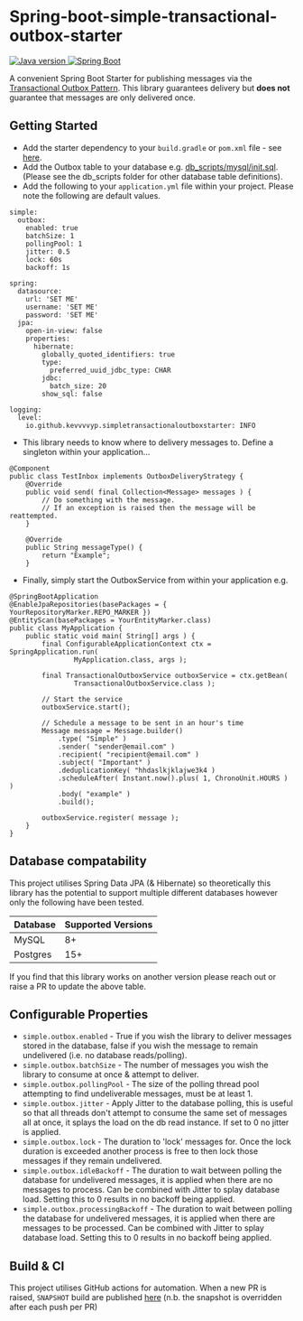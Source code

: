 # Spring-boot-simple-transactional-outbox-starter
  <!-- Java version -->
  <a href="https://img.shields.io/badge/Java-17-blue.svg?logo=Java">
    <img src="https://img.shields.io/badge/Java-17-blue.svg?logo=Java"
      alt="Java version" />
  </a>
  <!-- Spring Boot -->
  <a href="https://github.com/spring-projects/spring-boot/releases">
    <img src="https://img.shields.io/badge/SpringBoot-3.x.x-blue.svg?logo=Spring"
      alt="Spring Boot" />
  </a>

A convenient Spring Boot Starter for publishing messages via the [Transactional Outbox Pattern](https://microservices.io/patterns/data/transactional-outbox.html). This library guarantees delivery but **does not** guarantee that messages are only delivered once.

## Getting Started
* Add the starter dependency to your `build.gradle` or `pom.xml` file - see [here](https://mvnrepository.com/artifact/io.github.kevvvvyp/spring-boot-simple-transactional-outbox-starter/).
* Add the Outbox table to your database e.g. [db_scripts/mysql/init.sql](db_scripts/mysql/init.sql). (Please see the db_scripts folder for other database table definitions).
* Add the following to your `application.yml` file within your project. Please note the following are default values.
```
simple:
  outbox:
    enabled: true
    batchSize: 1
    pollingPool: 1
    jitter: 0.5
    lock: 60s
    backoff: 1s

spring:
  datasource:
    url: 'SET ME'
    username: 'SET ME'
    password: 'SET ME'
  jpa:
    open-in-view: false
    properties:
      hibernate:
        globally_quoted_identifiers: true
        type:
          preferred_uuid_jdbc_type: CHAR
        jdbc:
          batch_size: 20
        show_sql: false

logging:
  level:
    io.github.kevvvvyp.simpletransactionaloutboxstarter: INFO

```
* This library needs to know where to delivery messages to. Define a singleton within your application...
```
@Component
public class TestInbox implements OutboxDeliveryStrategy {
	@Override
	public void send( final Collection<Message> messages ) {
		// Do something with the message. 
		// If an exception is raised then the message will be reattempted.
	}

	@Override
	public String messageType() {
		return "Example";
	}
```
* Finally, simply start the OutboxService from within your application e.g.
```
@SpringBootApplication
@EnableJpaRepositories(basePackages = { YourRepositoryMarker.REPO_MARKER })
@EntityScan(basePackages = YourEntityMarker.class)
public class MyApplication {
	public static void main( String[] args ) {
		final ConfigurableApplicationContext ctx = SpringApplication.run(
				MyApplication.class, args );

		final TransactionalOutboxService outboxService = ctx.getBean(
				TransactionalOutboxService.class );
		
		// Start the service
		outboxService.start();
		
		// Schedule a message to be sent in an hour's time
		Message message = Message.builder()
 		    .type( "Simple" )
 		    .sender( "sender@email.com" )
 		    .recipient( "recipient@email.com" )
 		    .subject( "Important" )
 		    .deduplicationKey( "hhdaslkjklajwe3k4 )
 		    .scheduleAfter( Instant.now().plus( 1, ChronoUnit.HOURS ) )
 		    .body( "example" )
 		    .build();
 		    
		outboxService.register( message );
	}
}
```

## Database compatability 
This project utilises Spring Data JPA (& Hibernate) so theoretically this library has the potential to support multiple different databases however only the following have been tested. 

| Database | Supported Versions |
|----------|--------------------|
| MySQL    | 8+                 |
| Postgres | 15+                |

If you find that this library works on another version please reach out or raise a PR to update the above table.

## Configurable Properties
- `simple.outbox.enabled` - True if you wish the library to deliver messages stored in the database, false if you wish the message to remain undelivered (i.e. no database reads/polling).
- `simple.outbox.batchSize` - The number of messages you wish the library to consume at once & attempt to deliver.
- `simple.outbox.pollingPool` - The size of the polling thread pool attempting to find undeliverable messages, must be at least 1.
- `simple.outbox.jitter` - Apply Jitter to the database polling, this is useful so that all threads don't attempt to consume the same set of messages all at once, it splays the load on the db read instance. If set to 0 no jitter is applied.
- `simple.outbox.lock` - The duration to 'lock' messages for. Once the lock duration is exceeded another process is free to then lock those messages if they remain undelivered.
- `simple.outbox.idleBackoff` - The duration to wait between polling the database for undelivered messages, it is applied when there are no messages to process. Can be combined with Jitter to splay database load. Setting this to 0 results in no backoff being applied.
- `simple.outbox.processingBackoff` - The duration to wait between polling the database for undelivered messages, it is applied when there are messages to be processed. Can be combined with Jitter to splay database load. Setting this to 0 results in no backoff being applied.

## Build & CI
This project utilises GitHub actions for automation.
When a new PR is raised, `SNAPSHOT` build are published [here](https://s01.oss.sonatype.org/#view-repositories;snapshots~browsestorage~io/github/kevvvvyp/spring-boot-simple-transactional-outbox-starter) (n.b. the snapshot is overridden after each push per PR)